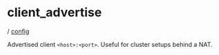 # client_advertise

/ [config](/ref/config/index.md) 

Advertised client `<host>:<port>`. Useful for cluster setups
behind a NAT.

